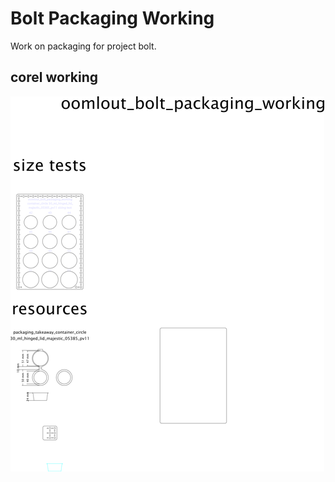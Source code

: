 # Bolt Packaging Working
Work on packaging for project bolt.  
  




## corel working
![](working_600.png) 
















